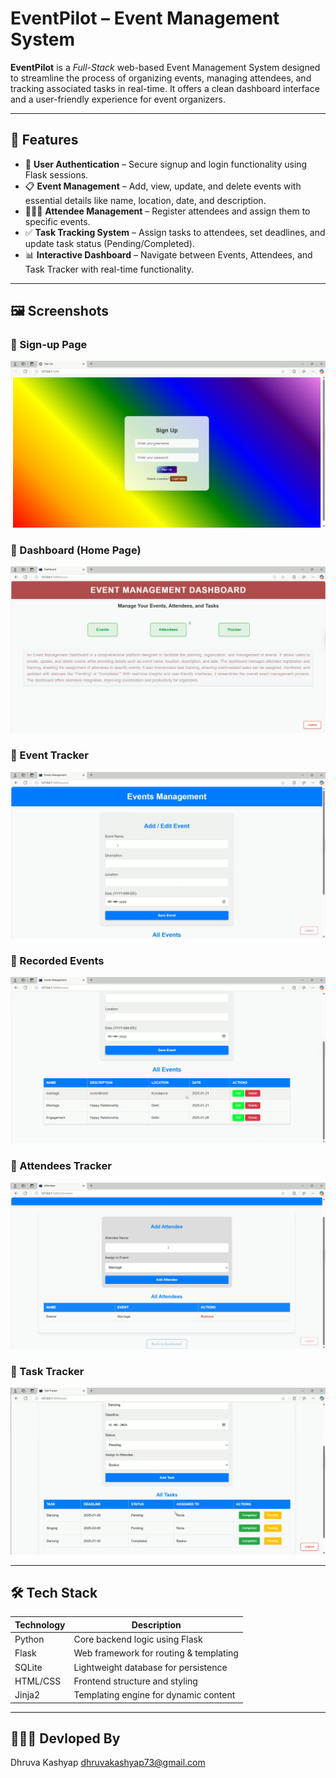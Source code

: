 # EventPilot – Event Management System

**EventPilot** is a *Full-Stack* web-based Event Management System designed to streamline the process of organizing events, managing attendees, and tracking associated tasks in real-time. It offers a clean dashboard interface and a user-friendly experience for event organizers.

---

## 🚀 Features

- 🔐 **User Authentication** – Secure signup and login functionality using Flask sessions.
- 📋 **Event Management** – Add, view, update, and delete events with essential details like name, location, date, and description.
- 🧑‍🤝‍🧑 **Attendee Management** – Register attendees and assign them to specific events.
- ✅ **Task Tracking System** – Assign tasks to attendees, set deadlines, and update task status (Pending/Completed).
- 📊 **Interactive Dashboard** – Navigate between Events, Attendees, and Task Tracker with real-time functionality.

---

## 🖼️ Screenshots

### 🔹 Sign-up Page
![Dashboard](https://github.com/dhruvakashyap73/EventPilot/blob/main/Screenshots/Sign_up_Page.png)

### 🔹 Dashboard (Home Page)
![Dashboard](https://github.com/dhruvakashyap73/EventPilot/blob/main/Screenshots/Home_Page.png)

### 🔹 Event Tracker
![Dashboard](https://github.com/dhruvakashyap73/EventPilot/blob/main/Screenshots/Event_Tracker.png)

### 🔹 Recorded Events
![Dashboard](https://github.com/dhruvakashyap73/EventPilot/blob/main/Screenshots/Recorder_Events.png)

### 🔹 Attendees Tracker
![Dashboard](https://github.com/dhruvakashyap73/EventPilot/blob/main/Screenshots/Atendees_Tracker.png)

### 🔹 Task Tracker
![Dashboard](https://github.com/dhruvakashyap73/EventPilot/blob/main/Screenshots/Task_tracker.png)


---

## 🛠️ Tech Stack

| Technology | Description                             |
|------------|-----------------------------------------|
| Python     | Core backend logic using Flask          |
| Flask      | Web framework for routing & templating  |
| SQLite     | Lightweight database for persistence    |
| HTML/CSS   | Frontend structure and styling          |
| Jinja2     | Templating engine for dynamic content   |

---

## 👨🏻‍💻 Devloped By
Dhruva Kashyap
dhruvakashyap73@gmail.com

